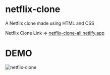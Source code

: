 
# netflix-clone
A Netflix clone made using HTML and CSS

Netflix Clone Link => [netflix-clone-ali.netlify.app](https://netflix-clone-ali.netlify.app "Netflix Homepage")
# DEMO
![netflix-clone](https://user-images.githubusercontent.com/43646356/114272311-5b83e900-9a1e-11eb-823d-9b8f801699f6.gif)
